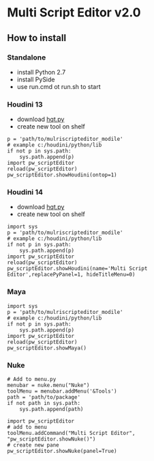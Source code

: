 # Multi Script Editor v2.0

## How to install

### Standalone
    
  - install Python 2.7
  - install PySide
  - use run.cmd ot run.sh to start

### Houdini 13
    
  - download [hqt.py](http://github.com/paulwinex/hqt )
  - create new tool on shelf

```text
p = 'path/to/mulriscripteditor_modile'
# example c:/houdini/python/lib
if not p in sys.path:
    sys.path.append(p)
import pw_scriptEditor
reload(pw_scriptEditor)
pw_scriptEditor.showHoudini(ontop=1)
```
  
### Houdini 14

  - download [hqt.py](http://github.com/paulwinex/hqt )
  - create new tool on shelf
  
```text
import sys
p = 'path/to/mulriscripteditor_modile'
# example c:/houdini/python/lib
if not p in sys.path:
    sys.path.append(p)
import pw_scriptEditor
reload(pw_scriptEditor)
pw_scriptEditor.showHoudini(name='Multi Script Editor',replacePyPanel=1, hideTitleMenu=0)
```

### Maya

```text
import sys
p = 'path/to/mulriscripteditor_modile'
# example c:/houdini/python/lib
if not p in sys.path:
    sys.path.append(p)
import pw_scriptEditor
reload(pw_scriptEditor)
pw_scriptEditor.showMaya()
```

### Nuke

```text
# Add to menu.py
menubar = nuke.menu("Nuke")
toolMenu = menubar.addMenu('&Tools')
path = 'path/to/package'
if not path in sys.path:
    sys.path.append(path)

import pw_scriptEditor
# add to menu
toolMenu.addCommand("Multi Script Editor", "pw_scriptEditor.showNuke()")
# create new pane
pw_scriptEditor.showNuke(panel=True)
```
